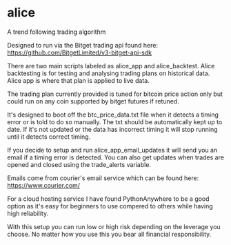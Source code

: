 # alice
A trend following trading algorithm

Designed to run via the Bitget trading api found here:
https://github.com/BitgetLimited/v3-bitget-api-sdk

There are two main scripts labeled as alice_app and alice_backtest.
Alice backtesting is for testing and analysing trading plans on historical data.
Alice app is where that plan is applied to live data.

The trading plan currently provided is tuned for bitcoin price action only but could run on any coin supported by bitget futures if retuned. 

It's designed to boot off the btc_price_data.txt file when it detects a timing error or is told to do so manually. The txt should be automatically kept up to date. If it's not updated or the data has incorrect timing it will stop running until it detects correct timing.

If you decide to setup and run alice_app_email_updates it will send you an email if a timing error is detected. You can also get updates when trades are opened and closed using the trade_alerts variable. 

Emails come from courier's email service which can be found here:
https://www.courier.com/

For a cloud hosting service I have found PythonAnywhere to be a good option as it's easy for beginners to use compered to others while having high reliability. 

With this setup you can run low or high risk depending on the leverage you choose. No matter how you use this you bear all financial responsibility.
